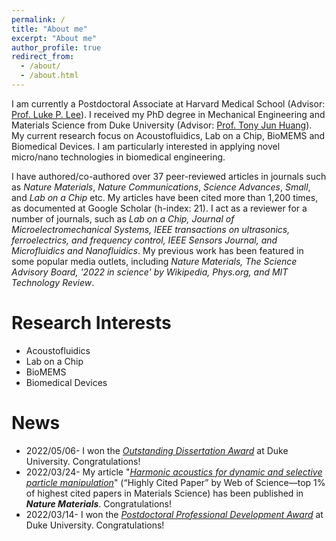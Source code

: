 ```yaml
---
permalink: /
title: "About me"
excerpt: "About me"
author_profile: true
redirect_from: 
  - /about/
  - /about.html
---
```


I am currently a Postdoctoral Associate at Harvard Medical School (Advisor: [Prof. Luke P. Lee](https://connects.catalyst.harvard.edu/Profiles/display/Person/165825)). I received my PhD degree in Mechanical Engineering and Materials Science from Duke University (Advisor: [Prof. Tony Jun Huang](https://acoustofluidics.pratt.duke.edu/people/tony-jun-huang)). My current research focus on Acoustofluidics, Lab on a Chip, BioMEMS and Biomedical Devices. I am particularly interested in applying novel micro/nano technologies in biomedical engineering. 

I have authored/co-authored over 37 peer-reviewed articles in journals such as _Nature Materials_, _Nature Communications_, _Science Advances_, _Small_, and _Lab on a Chip_ etc. My articles have been cited more than 1,200 times, as documented at Google Scholar (h-index: 21). I act as a reviewer for a number of journals, such as _Lab on a Chip, Journal of Microelectromechanical Systems, IEEE transactions on ultrasonics, ferroelectrics, and frequency control, IEEE Sensors Journal, and Microfluidics and Nanofluidics_. My previous work has been featured in some popular media outlets, including _Nature Materials, The Science Advisory Board, '2022 in science' by Wikipedia, Phys.org, and MIT Technology Review_.

Research Interests
======
* Acoustofluidics
* Lab on a Chip
* BioMEMS 
* Biomedical Devices

News
======

* 2022/05/06- I won the [_Outstanding Dissertation Award_](https://pratt.duke.edu/about/news/duke-engineering-celebrates-class-2022) at Duke University. Congratulations!
* 2022/03/24- My article "[_Harmonic acoustics for dynamic and selective particle manipulation_](https://www.nature.com/articles/s41563-022-01210-8)" (“Highly Cited Paper” by Web of Science—top 1% of highest cited papers in Materials Science) has been published in _**Nature Materials**_. Congratulations!
* 2022/03/14- I won the [_Postdoctoral Professional Development Award_](https://postdoc.duke.edu/2022-duke-postdoctoral-professional-development-award-winners) at Duke University. Congratulations! 
